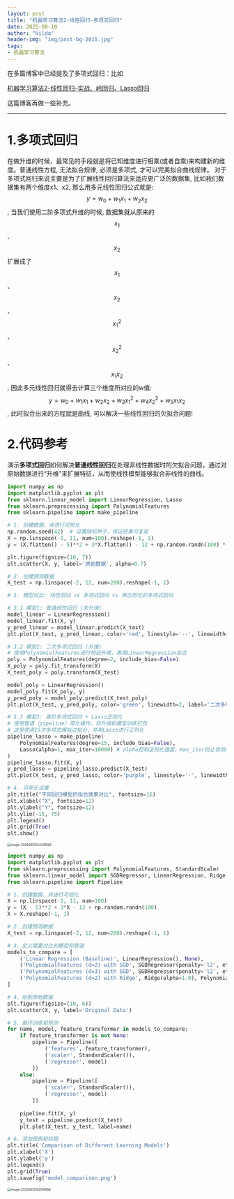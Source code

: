 ```yaml
---
layout: post
title: "机器学习算法2-线性回归-多项式回归"
date: 2025-08-10
author: "Hilda"
header-img: "img/post-bg-2015.jpg"
tags:
- 机器学习算法
---
```


<script type="text/javascript"
        src="https://cdnjs.cloudflare.com/ajax/libs/mathjax/2.7.5/MathJax.js?config=TeX-AMS-MML_SVG">
</script>



在多篇博客中已经提及了多项式回归：比如

[机器学习算法2-线性回归-实战、岭回归、Lasso回归](https://kirsten-1.github.io/2025/08/05/%E6%9C%BA%E5%99%A8%E5%AD%A6%E4%B9%A0%E7%AE%97%E6%B3%9502%E7%BA%BF%E6%80%A7%E5%9B%9E%E5%BD%92%E5%AE%9E%E6%88%98%E5%B2%AD%E5%9B%9E%E5%BD%92Lasso%E5%9B%9E%E5%BD%92/)

这篇博客再做一些补充。

-----

# 1.多项式回归

在做升维的时候，最常见的手段就是将已知维度进行相乘(或者自乘)来构建新的维度。普通线性方程, 无法拟合规律, 必须是多项式, 才可以完美拟合曲线规律。 对于多项式回归来说主要是为了扩展线性回归算法来适应更广泛的数据集, 比如我们数据集有两个维度x1、x2, 那么用多元线性回归公式就是: $$y=w_0+w_1x_1+w_2x_2$$, 当我们使用二阶多项式升维的时候, 数据集就从原来的$$x_1$$、$$x_2$$扩展成了$$x_1$$、$$x_2$$、$$x_1^2$$、$$x_2^2$$、$$x_1x_2$$, 因此多元线性回归就得去计算三个维度所对应的w值: $$y=w_0+w_1x_1+w_2x_2+w_3x_1^2+w_4x_2^2+w_5x_1x_2$$, 此时拟合出来的方程就是曲线, 可以解决一些线性回归的欠拟合问题!

# 2.代码参考

演示**多项式回归**如何解决**普通线性回归**在处理非线性数据时的欠拟合问题，通过对原始数据进行“升维”来扩展特征，从而使线性模型能够拟合非线性的曲线。

```python
import numpy as np
import matplotlib.pyplot as plt
from sklearn.linear_model import LinearRegression, Lasso
from sklearn.preprocessing import PolynomialFeatures
from sklearn.pipeline import make_pipeline

# 1. 创建数据，并进行可视化
np.random.seed(42)  # 设置随机种子，保证结果可复现
X = np.linspace(-1, 11, num=100).reshape(-1, 1)
y = (X.flatten() - 5)**2 + 3*X.flatten() - 12 + np.random.randn(100) * 2

plt.figure(figsize=(10, 7))
plt.scatter(X, y, label='原始数据', alpha=0.7)

# 2. 创建预测数据
X_test = np.linspace(-2, 12, num=200).reshape(-1, 1)

# 3. 模型对比: 线性回归 vs 多项式回归 vs 带正则化的多项式回归

# 3.1 模型1: 普通线性回归 (未升维)
model_linear = LinearRegression()
model_linear.fit(X, y)
y_pred_linear = model_linear.predict(X_test)
plt.plot(X_test, y_pred_linear, color='red', linestyle='--', linewidth=2, label='普通线性回归')

# 3.2 模型2: 二次多项式回归 (升维)
# 使用PolynomialFeatures进行特征升维，再用LinearRegression拟合
poly = PolynomialFeatures(degree=2, include_bias=False)
X_poly = poly.fit_transform(X)
X_test_poly = poly.transform(X_test)

model_poly = LinearRegression()
model_poly.fit(X_poly, y)
y_pred_poly = model_poly.predict(X_test_poly)
plt.plot(X_test, y_pred_poly, color='green', linewidth=2, label='二次多项式回归')

# 3.3 模型3: 高阶多项式回归 + Lasso正则化
# 使用管道（pipeline）简化操作，将升维和模型训练打包
# 这里使用15次多项式模拟过拟合，并用Lasso进行正则化
pipeline_lasso = make_pipeline(
    PolynomialFeatures(degree=15, include_bias=False),
    Lasso(alpha=1, max_iter=10000) # alpha控制正则化强度，max_iter防止收敛问题
)
pipeline_lasso.fit(X, y)
y_pred_lasso = pipeline_lasso.predict(X_test)
plt.plot(X_test, y_pred_lasso, color='purple', linestyle='-', linewidth=2, label='Lasso (15阶多项式, alpha=1)')

# 4. 可视化设置
plt.title("不同回归模型的拟合效果对比", fontsize=16)
plt.xlabel("X", fontsize=12)
plt.ylabel("Y", fontsize=12)
plt.ylim(-15, 75)
plt.legend()
plt.grid(True)
plt.show()
```

<img src="https://wechat01.oss-cn-hangzhou.aliyuncs.com/img/image-20250810224241062.png" alt="image-20250810224241062" style="zoom:50%;" />






```python
import numpy as np
import matplotlib.pyplot as plt
from sklearn.preprocessing import PolynomialFeatures, StandardScaler
from sklearn.linear_model import SGDRegressor, LinearRegression, Ridge
from sklearn.pipeline import Pipeline

# 1、创建数据，并进行可视化
X = np.linspace(-1, 11, num=100)
y = (X - 5)**2 + 3*X - 12 + np.random.randn(100)
X = X.reshape(-1, 1)

# 2、创建预测数据
X_test = np.linspace(-2, 12, num=200).reshape(-1, 1)

# 3、定义需要对比的模型和管道
models_to_compare = [
    ('Linear Regression (Baseline)', LinearRegression(), None),
    ('PolynomialFeatures (d=2) with SGD', SGDRegressor(penalty='l2', eta0=0.01, max_iter=10000, tol=1e-3, early_stopping=True), PolynomialFeatures(degree=2)),
    ('PolynomialFeatures (d=3) with SGD', SGDRegressor(penalty='l2', eta0=0.01, max_iter=10000, tol=1e-3, early_stopping=True), PolynomialFeatures(degree=3)),
    ('PolynomialFeatures (d=2) with Ridge', Ridge(alpha=1.0), PolynomialFeatures(degree=2))
]

# 4、绘制原始数据
plt.figure(figsize=(10, 6))
plt.scatter(X, y, label='Original Data')

# 5、循环训练和预测
for name, model, feature_transformer in models_to_compare:
    if feature_transformer is not None:
        pipeline = Pipeline([
            ('features', feature_transformer),
            ('scaler', StandardScaler()),
            ('regressor', model)
        ])
    else:
        pipeline = Pipeline([
            ('scaler', StandardScaler()),
            ('regressor', model)
        ])
    
    pipeline.fit(X, y)
    y_test = pipeline.predict(X_test)
    plt.plot(X_test, y_test, label=name)

# 6、添加图例和标题
plt.title('Comparison of Different Learning Models')
plt.xlabel('X')
plt.ylabel('y')
plt.legend()
plt.grid(True)
plt.savefig('model_comparison.png')
```

<img src="https://wechat01.oss-cn-hangzhou.aliyuncs.com/img/image-20250812162516859.png" alt="image-20250812162516859" style="zoom:50%;" />











